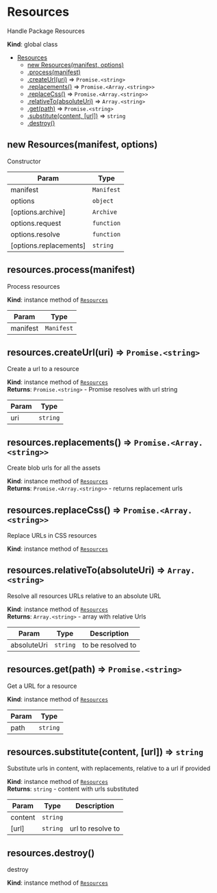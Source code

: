 <a name="Resources"></a>

# Resources
Handle Package Resources

**Kind**: global class  

* [Resources](#Resources)
    * [new Resources(manifest, options)](#new_Resources_new)
    * [.process(manifest)](#Resources+process)
    * [.createUrl(uri)](#Resources+createUrl) ⇒ <code>Promise.&lt;string&gt;</code>
    * [.replacements()](#Resources+replacements) ⇒ <code>Promise.&lt;Array.&lt;string&gt;&gt;</code>
    * [.replaceCss()](#Resources+replaceCss) ⇒ <code>Promise.&lt;Array.&lt;string&gt;&gt;</code>
    * [.relativeTo(absoluteUri)](#Resources+relativeTo) ⇒ <code>Array.&lt;string&gt;</code>
    * [.get(path)](#Resources+get) ⇒ <code>Promise.&lt;string&gt;</code>
    * [.substitute(content, [url])](#Resources+substitute) ⇒ <code>string</code>
    * [.destroy()](#Resources+destroy)

<a name="new_Resources_new"></a>

## new Resources(manifest, options)
Constructor


| Param | Type |
| --- | --- |
| manifest | <code>Manifest</code> | 
| options | <code>object</code> | 
| [options.archive] | <code>Archive</code> | 
| options.request | <code>function</code> | 
| options.resolve | <code>function</code> | 
| [options.replacements] | <code>string</code> | 

<a name="Resources+process"></a>

## resources.process(manifest)
Process resources

**Kind**: instance method of [<code>Resources</code>](#Resources)  

| Param | Type |
| --- | --- |
| manifest | <code>Manifest</code> | 

<a name="Resources+createUrl"></a>

## resources.createUrl(uri) ⇒ <code>Promise.&lt;string&gt;</code>
Create a url to a resource

**Kind**: instance method of [<code>Resources</code>](#Resources)  
**Returns**: <code>Promise.&lt;string&gt;</code> - Promise resolves with url string  

| Param | Type |
| --- | --- |
| uri | <code>string</code> | 

<a name="Resources+replacements"></a>

## resources.replacements() ⇒ <code>Promise.&lt;Array.&lt;string&gt;&gt;</code>
Create blob urls for all the assets

**Kind**: instance method of [<code>Resources</code>](#Resources)  
**Returns**: <code>Promise.&lt;Array.&lt;string&gt;&gt;</code> - returns replacement urls  
<a name="Resources+replaceCss"></a>

## resources.replaceCss() ⇒ <code>Promise.&lt;Array.&lt;string&gt;&gt;</code>
Replace URLs in CSS resources

**Kind**: instance method of [<code>Resources</code>](#Resources)  
<a name="Resources+relativeTo"></a>

## resources.relativeTo(absoluteUri) ⇒ <code>Array.&lt;string&gt;</code>
Resolve all resources URLs relative to an absolute URL

**Kind**: instance method of [<code>Resources</code>](#Resources)  
**Returns**: <code>Array.&lt;string&gt;</code> - array with relative Urls  

| Param | Type | Description |
| --- | --- | --- |
| absoluteUri | <code>string</code> | to be resolved to |

<a name="Resources+get"></a>

## resources.get(path) ⇒ <code>Promise.&lt;string&gt;</code>
Get a URL for a resource

**Kind**: instance method of [<code>Resources</code>](#Resources)  

| Param | Type |
| --- | --- |
| path | <code>string</code> | 

<a name="Resources+substitute"></a>

## resources.substitute(content, [url]) ⇒ <code>string</code>
Substitute urls in content, with replacements,
relative to a url if provided

**Kind**: instance method of [<code>Resources</code>](#Resources)  
**Returns**: <code>string</code> - content with urls substituted  

| Param | Type | Description |
| --- | --- | --- |
| content | <code>string</code> |  |
| [url] | <code>string</code> | url to resolve to |

<a name="Resources+destroy"></a>

## resources.destroy()
destroy

**Kind**: instance method of [<code>Resources</code>](#Resources)  
